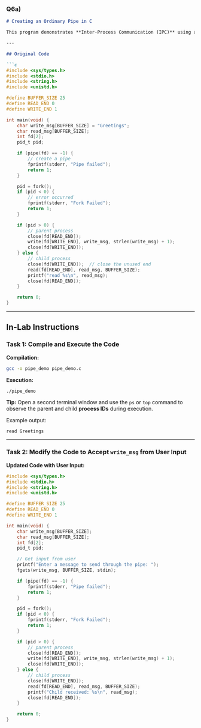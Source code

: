 ### Q6a)

```markdown
# Creating an Ordinary Pipe in C

This program demonstrates **Inter-Process Communication (IPC)** using a **pipe** in C. It forks a child process and uses a unidirectional pipe to send a message from the parent to the child.

---

## Original Code

```c
#include <sys/types.h>
#include <stdio.h>
#include <string.h>
#include <unistd.h>

#define BUFFER_SIZE 25
#define READ_END 0
#define WRITE_END 1

int main(void) {
    char write_msg[BUFFER_SIZE] = "Greetings";
    char read_msg[BUFFER_SIZE];
    int fd[2];
    pid_t pid;

    if (pipe(fd) == -1) {
        // create a pipe
        fprintf(stderr, "Pipe failed");
        return 1;
    }

    pid = fork();
    if (pid < 0) {
        // error occurred
        fprintf(stderr, "Fork Failed");
        return 1;
    }

    if (pid > 0) {
        // parent process
        close(fd[READ_END]);
        write(fd[WRITE_END], write_msg, strlen(write_msg) + 1);
        close(fd[WRITE_END]);
    } else {
        // child process
        close(fd[WRITE_END]);  // close the unused end
        read(fd[READ_END], read_msg, BUFFER_SIZE);
        printf("read %s\n", read_msg);
        close(fd[READ_END]);
    }

    return 0;
}
```

---

## In-Lab Instructions

### Task 1: Compile and Execute the Code

**Compilation:**

```bash
gcc -o pipe_demo pipe_demo.c
```

**Execution:**

```bash
./pipe_demo
```

**Tip:** Open a second terminal window and use the `ps` or `top` command to observe the parent and child **process IDs** during execution.

Example output:

```
read Greetings
```

---

### Task 2: Modify the Code to Accept `write_msg` from User Input

**Updated Code with User Input:**

```c
#include <sys/types.h>
#include <stdio.h>
#include <string.h>
#include <unistd.h>

#define BUFFER_SIZE 25
#define READ_END 0
#define WRITE_END 1

int main(void) {
    char write_msg[BUFFER_SIZE];
    char read_msg[BUFFER_SIZE];
    int fd[2];
    pid_t pid;

    // Get input from user
    printf("Enter a message to send through the pipe: ");
    fgets(write_msg, BUFFER_SIZE, stdin);

    if (pipe(fd) == -1) {
        fprintf(stderr, "Pipe failed");
        return 1;
    }

    pid = fork();
    if (pid < 0) {
        fprintf(stderr, "Fork Failed");
        return 1;
    }

    if (pid > 0) {
        // parent process
        close(fd[READ_END]);
        write(fd[WRITE_END], write_msg, strlen(write_msg) + 1);
        close(fd[WRITE_END]);
    } else {
        // child process
        close(fd[WRITE_END]);
        read(fd[READ_END], read_msg, BUFFER_SIZE);
        printf("Child received: %s\n", read_msg);
        close(fd[READ_END]);
    }

    return 0;
}
```
